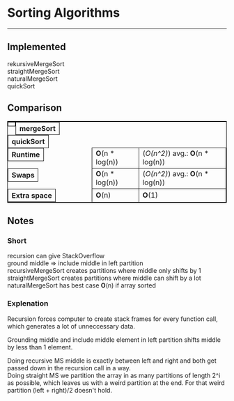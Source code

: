 # Sorting Algorithms
<hr>

## Implemented
rekursiveMergeSort <br>
straightMergeSort <br>
naturalMergeSort <br>
quickSort

## Comparison
<style>
table, th, td {
    border: 1px solid black;
    border-collapse: collapse;
}

th {
    float: left;
}
</style>

<table>
    <tr> <th></th> <th>mergeSort</th> <th>quickSort</th> </tr>
    <tr> <th>Runtime</th>  <td><b>O</b>(n * log(n))</td> <td>(<i>O(n^2)</i>) avg.: <b>O</b>(n * log(n))</td> </tr>
    <tr> <th>Swaps</th>  <td><b>O</b>(n * log(n))</td>  <td>(<i>O(n^2)</i>) avg.: <b>O</b>(n * log(n))</td> </tr>
    <tr> <th>Extra space</th> <td><b>O</b>(n)</td> <td><b>O</b>(1)</td> </tr>

</table>

## Notes
### Short
recursion can give StackOverflow <br>
ground middle => include middle in left partition <br>
recursiveMergeSort creates partitions where middle only shifts by 1 <br>
straightMergeSort creates partitions where middle can shift by a lot <br>
naturalMergeSort has best case <b>O</b>(n) if array sorted <br>

### Explenation
Recursion forces computer to create stack frames for every function call, which generates a lot of unneccessary data. <br>

Grounding middle and include middle element in left partition shifts middle by less than 1 element. <br>

Doing recursive MS middle is exactly between left and right and both get passed down in the recursion call in a way. <br>
Doing straight MS we partition the array in as many partitions of length 2^i as possible, which leaves us with a weird partition at the end. For that weird partition (left + right)/2 doesn't hold.
